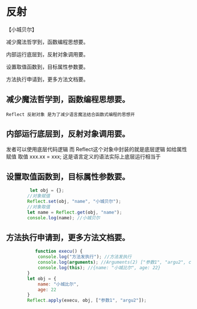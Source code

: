 # 反射
【小城贝尔】

减少魔法哲学到，函数编程思想要。

内部运行底层到，反射对象调用要。

设置取值函数到，目标属性参数要。

方法执行申请到，更多方法文档要。

## 减少魔法哲学到，函数编程思想要。
    Reflect 反射对象 是为了减少语言魔法结合函数式编程的思想开
## 内部运行底层到，反射对象调用要。
   发者可以使用底层代码逻辑 而 Reflect这个对象中封装的就是底层逻辑
   如给属性赋值 取值
   xxx.xx = xxx; 这是语言定义的语法实际上底层运行相当于
## 设置取值函数到，目标属性参数要。
```js
         let obj = {};
        //对象赋值
        Reflect.set(obj, "name", "小城贝尔");
        //对象取值
        let name = Reflect.get(obj, "name");
        console.log(name); //小城贝尔
```
## 方法执行申请到，更多方法文档要。
```js
           function execu() {
            console.log("方法发执行"); //方法发执行
            console.log(arguments); //Arguments(2) ["参数1", "argu2", callee: ƒ,.....]
            console.log(this); //{name: "小城比尔", age: 22}
        }
        let obj = {
            name: "小城比尔",
            age: 22
        }
        Reflect.apply(execu, obj, ["参数1", "argu2"]);
```